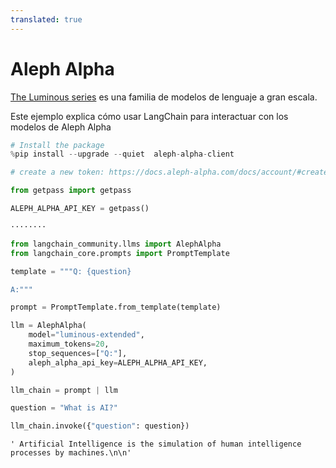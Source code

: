 ```yaml
---
translated: true
---
```


# Aleph Alpha

[The Luminous series](https://docs.aleph-alpha.com/docs/introduction/luminous/) es una familia de modelos de lenguaje a gran escala.

Este ejemplo explica cómo usar LangChain para interactuar con los modelos de Aleph Alpha

```python
# Install the package
%pip install --upgrade --quiet  aleph-alpha-client
```

```python
# create a new token: https://docs.aleph-alpha.com/docs/account/#create-a-new-token

from getpass import getpass

ALEPH_ALPHA_API_KEY = getpass()
```

```output
········
```

```python
from langchain_community.llms import AlephAlpha
from langchain_core.prompts import PromptTemplate
```

```python
template = """Q: {question}

A:"""

prompt = PromptTemplate.from_template(template)
```

```python
llm = AlephAlpha(
    model="luminous-extended",
    maximum_tokens=20,
    stop_sequences=["Q:"],
    aleph_alpha_api_key=ALEPH_ALPHA_API_KEY,
)
```

```python
llm_chain = prompt | llm
```

```python
question = "What is AI?"

llm_chain.invoke({"question": question})
```

```output
' Artificial Intelligence is the simulation of human intelligence processes by machines.\n\n'
```
